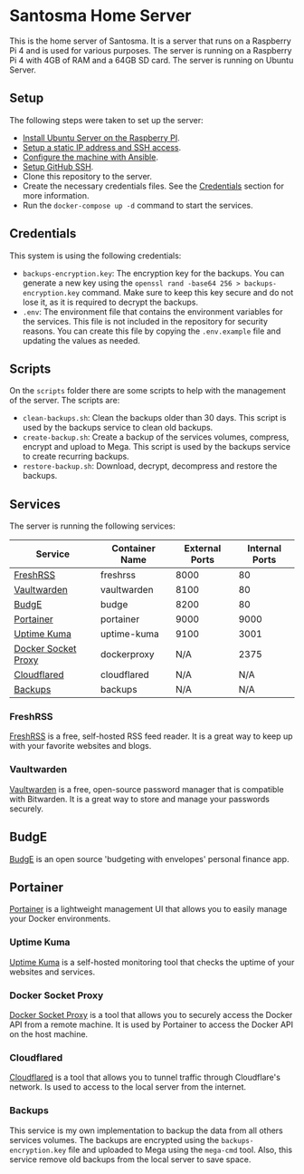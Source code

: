 # Santosma Home Server

This is the home server of Santosma. It is a server that runs on a Raspberry Pi 4 and is used for various purposes. The server is running on a Raspberry Pi 4 with 4GB of RAM and a 64GB SD card. The server is running on Ubuntu Server.

## Setup

The following steps were taken to set up the server:

- [Install Ubuntu Server on the Raspberry PI](https://ubuntu.com/download/raspberry-pi).
- [Setup a static IP address and SSH access](./docs/ubuntu-server-network-config.md).
- [Configure the machine with Ansible](./setup/README.md).
- [Setup GitHub SSH](./docs/github-ssh-setup.md).
- Clone this repository to the server.
- Create the necessary credentials files. See the [Credentials](#credentials) section for more information.
- Run the `docker-compose up -d` command to start the services.

## Credentials

This system is using the following credentials:

- `backups-encryption.key`: The encryption key for the backups. You can generate a new key using the `openssl rand -base64 256 > backups-encryption.key` command. Make sure to keep this key secure and do not lose it, as it is required to decrypt the backups.
- `.env`: The environment file that contains the environment variables for the services. This file is not included in the repository for security reasons. You can create this file by copying the `.env.example` file and updating the values as needed.

## Scripts

On the `scripts` folder there are some scripts to help with the management of the server. The scripts are:

- `clean-backups.sh`: Clean the backups older than 30 days. This script is used by the backups service to clean old backups.
- `create-backup.sh`: Create a backup of the services volumes, compress, encrypt and upload to Mega. This script is used by the backups service to create recurring backups.
- `restore-backup.sh`: Download, decrypt, decompress and restore the backups.

## Services

The server is running the following services:

| Service                                     | Container Name | External Ports | Internal Ports |
| ------------------------------------------- | -------------- | -------------- | -------------- |
| [FreshRSS](#freshrss)                       | freshrss       | 8000           | 80             |
| [Vaultwarden](#vaultwarden)                 | vaultwarden    | 8100           | 80             |
| [BudgE](#budge)                             | budge          | 8200           | 80             |
| [Portainer](#portainer)                     | portainer      | 9000           | 9000           |
| [Uptime Kuma](#uptime-kuma)                 | uptime-kuma    | 9100           | 3001           |
| [Docker Socket Proxy](#docker-socket-proxy) | dockerproxy    | N/A            | 2375           |
| [Cloudflared](#cloudflared)                 | cloudflared    | N/A            | N/A            |
| [Backups](#backups)                         | backups        | N/A            | N/A            |

### FreshRSS

[FreshRSS](https://freshrss.org/) is a free, self-hosted RSS feed reader. It is a great way to keep up with your favorite websites and blogs.

### Vaultwarden

[Vaultwarden](https://vaultwarden.github.io/docs/) is a free, open-source password manager that is compatible with Bitwarden. It is a great way to store and manage your passwords securely.

## BudgE

[BudgE](https://docs.linuxserver.io/images/docker-budge/) is an open source 'budgeting with envelopes' personal finance app.

## Portainer

[Portainer](https://www.portainer.io/) is a lightweight management UI that allows you to easily manage your Docker environments.

### Uptime Kuma

[Uptime Kuma](https://github.com/louislam/uptime-kuma) is a self-hosted monitoring tool that checks the uptime of your websites and services.

### Docker Socket Proxy

[Docker Socket Proxy](https://github.com/Tecnativa/docker-socket-proxy) is a tool that allows you to securely access the Docker API from a remote machine. It is used by Portainer to access the Docker API on the host machine.

### Cloudflared

[Cloudflared](https://developers.cloudflare.com/cloudflare-one/connections/connect-apps/install-and-setup/installation) is a tool that allows you to tunnel traffic through Cloudflare's network. Is used to access to the local server from the internet.

### Backups

This service is my own implementation to backup the data from all others services volumes. The backups are encrypted using the `backups-encryption.key` file and uploaded to Mega using the `mega-cmd` tool. Also, this service remove old backups from the local server to save space.
